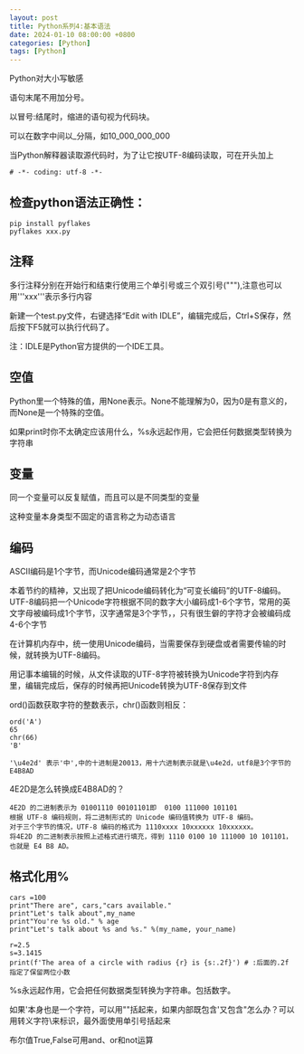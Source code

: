 ```yaml
---
layout: post
title: Python系列4:基本语法
date: 2024-01-10 08:00:00 +0800
categories: [Python]
tags: [Python]
---
```

Python对大小写敏感

语句末尾不用加分号。

以冒号:结尾时，缩进的语句视为代码块。

可以在数字中间以_分隔，如10_000_000_000

当Python解释器读取源代码时，为了让它按UTF-8编码读取，可在开头加上
```
# -*- coding: utf-8 -*-
```

## 检查python语法正确性：
```
pip install pyflakes
pyflakes xxx.py
```
## 注释
多行注释分别在开始行和结束行使用三个单引号或三个双引号("""),注意也可以用'''xxx'''表示多行内容

新建一个test.py文件，右键选择“Edit with IDLE”，编辑完成后，Ctrl+S保存，然后按下F5就可以执行代码了。

注：IDLE是Python官方提供的一个IDE工具。

## 空值
Python里一个特殊的值，用None表示。None不能理解为0，因为0是有意义的，而None是一个特殊的空值。

如果print时你不太确定应该用什么，%s永远起作用，它会把任何数据类型转换为字符串
## 变量
同一个变量可以反复赋值，而且可以是不同类型的变量

这种变量本身类型不固定的语言称之为动态语言

## 编码
ASCII编码是1个字节，而Unicode编码通常是2个字节

本着节约的精神，又出现了把Unicode编码转化为“可变长编码”的UTF-8编码。UTF-8编码把一个Unicode字符根据不同的数字大小编码成1-6个字节，常用的英文字母被编码成1个字节，汉字通常是3个字节，，只有很生僻的字符才会被编码成4-6个字节

在计算机内存中，统一使用Unicode编码，当需要保存到硬盘或者需要传输的时候，就转换为UTF-8编码。

用记事本编辑的时候，从文件读取的UTF-8字符被转换为Unicode字符到内存里，编辑完成后，保存的时候再把Unicode转换为UTF-8保存到文件

ord()函数获取字符的整数表示，chr()函数则相反：
```
ord('A')
65
chr(66)
'B'

'\u4e2d' 表示'中',中的十进制是20013，用十六进制表示就是\u4e2d，utf8是3个字节的 E4B8AD
```
4E2D是怎么转换成E4B8AD的？
```
4E2D 的二进制表示为 01001110 00101101即  0100 111000 101101
根据 UTF-8 编码规则，将二进制形式的 Unicode 编码值转换为 UTF-8 编码。
对于三个字节的情况，UTF-8 编码的格式为 1110xxxx 10xxxxxx 10xxxxxx。
将4E2D 的二进制表示按照上述格式进行填充，得到 1110 0100 10 111000 10 101101，也就是 E4 B8 AD。
```


## 格式化用%
```
cars =100 
print"There are", cars,"cars available."
print"Let's talk about",my_name
print"You're %s old." % age
print"Let's talk about %s and %s." %(my_name, your_name)

r=2.5
s=3.1415
print(f'The area of a circle with radius {r} is {s:.2f}') # :后面的.2f指定了保留两位小数
```
%s永远起作用，它会把任何数据类型转换为字符串。包括数字。

如果'本身也是一个字符，可以用""括起来，如果内部既包含'又包含"怎么办？可以用转义字符\来标识，最外面使用单引号括起来

布尔值True,False可用and、or和not运算